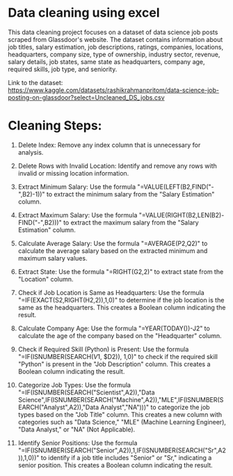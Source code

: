 # Data cleaning using excel

This data cleaning project focuses on a dataset of data science job posts scraped from Glassdoor's website. The dataset contains information about job titles, salary estimation, job descriptions, ratings, companies, locations, headquarters, company size, type of ownership, industry sector, revenue, salary details, job states, same state as headquarters, company age, required skills, job type, and seniority.

Link to the dataset:
https://www.kaggle.com/datasets/rashikrahmanpritom/data-science-job-posting-on-glassdoor?select=Uncleaned_DS_jobs.csv


# Cleaning Steps:

1. Delete Index: Remove any index column that is unnecessary for analysis.

2. Delete Rows with Invalid Location: Identify and remove any rows with invalid or missing location information.

3. Extract Minimum Salary: Use the formula "=VALUE(LEFT(B2,FIND("-",B2)-1))" to extract the minimum salary from the "Salary Estimation" column.

4. Extract Maximum Salary: Use the formula "=VALUE(RIGHT(B2,LEN(B2)-FIND("-",B2)))" to extract the maximum salary from the "Salary Estimation" column.

5. Calculate Average Salary: Use the formula "=AVERAGE(P2,Q2)" to calculate the average salary based on the extracted minimum and maximum salary values.

6. Extract State: Use the formula "=RIGHT(G2,2)" to extract state from the "Location" column.

7. Check if Job Location is Same as Headquarters: Use the formula "=IF(EXACT(S2,RIGHT(H2,2)),1,0)" to determine if the job location is the same as the headquarters. This creates a Boolean column indicating the result.

8. Calculate Company Age: Use the formula "=YEAR(TODAY())-J2" to calculate the age of the company based on the "Headquarter" column.

9. Check if Required Skill (Python) is Present: Use the formula "=IF(ISNUMBER(SEARCH($V$1, $D2)), 1,0)" to check if the required skill "Python" is present in the "Job Description" column. This creates a Boolean column indicating the result.

10. Categorize Job Types: Use the formula "=IF(ISNUMBER(SEARCH("Scientist",A2)),"Data Science",IF(ISNUMBER(SEARCH("Machine",A2)),"MLE",IF(ISNUMBER(SEARCH("Analyst",A2)),"Data Analyst","NA")))" to categorize the job types based on the "Job Title" column. This creates a new column with categories such as "Data Science," "MLE" (Machine Learning Engineer), "Data Analyst," or "NA" (Not Applicable).

11. Identify Senior Positions: Use the formula "=IF(ISNUMBER(SEARCH("Senior",A2)),1,IF(ISNUMBER(SEARCH("Sr",A2)),1,0))" to identify if a job title includes "Senior" or "Sr," indicating a senior position. This creates a Boolean column indicating the result.

